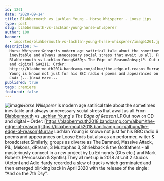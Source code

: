 ```yaml
---
id: 1261
date: '2020-09-14'
title: Blabbermouth vs Lachlan Young - Horse Whisperer - Loose Lips
type: post
slug: blabbermouth-vs-lachlan-young-horse-whisperer
author: 100
banner:
  - imported/blabbermouth-vs-lachlan-young-horse-whisperer/image1261.jpeg
description: >-
  Horse Whisperer&nbsp;is modern age satirical tale about the sometimes
  inevitable and always unnecessary social stress that await us all. From
  Blabbermouth vs Lachlan Young&#39;s The Edge of Reason&nbsp;LP. Out now on CD
  and digital &#8211; Order:
  https://blabbermouth2018.bandcamp.com/album/the-edge-of-reason Murray Lachlan
  Young is known not just for his BBC radio 6 poems and appearances on Loose
  Ends [...]Read More...
published: true
tags: premiere
featured: false
---
```

![image](../imported/blabbermouth-vs-lachlan-young-horse-whisperer/image1261.jpeg)_Horse Whisperer_ is modern age satirical tale about the sometimes inevitable and always unnecessary social stress that await us all.From [Blabbermouth](https://blabbermouth2018.bandcamp.com/) vs [Lachlan Young](https://www.murraylachlanyoung.co.uk/)'s _The Edge of Reason_ LP.Out now on CD and digital – Order: [https://blabbermouth2018.bandcamp.com/album/the-edge-of-reason](https://blabbermouth2018.bandcamp.com/album/the-edge-of-reason)Murray Lachlan Young is known not just for his BBC radio 6 poems and appearances on Loose Ends but also as an performer, writer & broadcaster.Similarly, groups as diverse as The Damned, Massive Attack, PiL, Mekons, dRream, 3 Mustaphas 3, Shriekback & the Godfathers – all mysteriously connect in a new project by Lu Edmonds (Gtrs etc.) and Mark Roberts (Percussion & Synths).They all met up in 2018 at Unit 2 studios (Acton) and Adie Hardy recorded a slew of tracks which germinated and then emerged blinking back in April 2020 with the release of the single: “And on the 7th Day”.